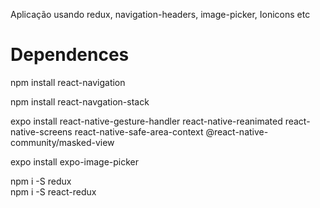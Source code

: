 Aplicação usando redux, navigation-headers, image-picker, Ionicons etc <br>

# Dependences
npm install react-navigation<br>

npm install react-navgation-stack<br>

expo install react-native-gesture-handler react-native-reanimated react-native-screens react-native-safe-area-context @react-native-community/masked-view<br>

expo install expo-image-picker<br>

npm i -S redux<br>
npm i -S react-redux<br>
